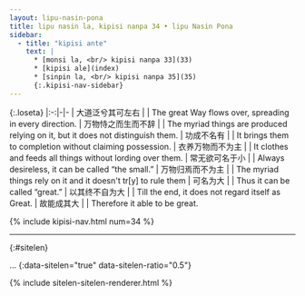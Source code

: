 ```yaml
---
layout: lipu-nasin-pona
title: lipu nasin la, kipisi nanpa 34 • lipu Nasin Pona
sidebar:
  - title: "kipisi ante"
    text: |
      * [monsi la, <br/> kipisi nanpa 33](33)
      * [kipisi ale](index)
      * [sinpin la, <br/> kipisi nanpa 35](35)
      {:.kipisi-nav-sidebar}
---
```


{:.loseta}
|:-:|-|-
| 大道泛兮<wbr/>其可左右   |  | The great Way flows over, spreading in every direction.
| 万物恃之<wbr/>而生而不辞 |  | The myriad things are produced relying on it, but it does not distinguish them.
| 功成不名有               |  | It brings them to completion without claiming possession.
| 衣养万物<wbr/>而不为主   |  | It clothes and feeds all things without lording over them.
| 常无欲<wbr/>可名于小     |  | Always desireless, it can be called “the small.”
| 万物归焉<wbr/>而不为主   |  | The myriad things rely on it and it doesn't tr[y] to rule them
| 可名为大                 |  | Thus it can be called “great.”
| 以其终不自为大           |  | Till the end, it does not regard itself as Great.
| 故能成其大               |  | Therefore it able to be great.

{% include kipisi-nav.html num=34 %}

-------
{:#sitelen}

...
{:data-sitelen="true" data-sitelen-ratio="0.5"}

{% include sitelen-sitelen-renderer.html %}
